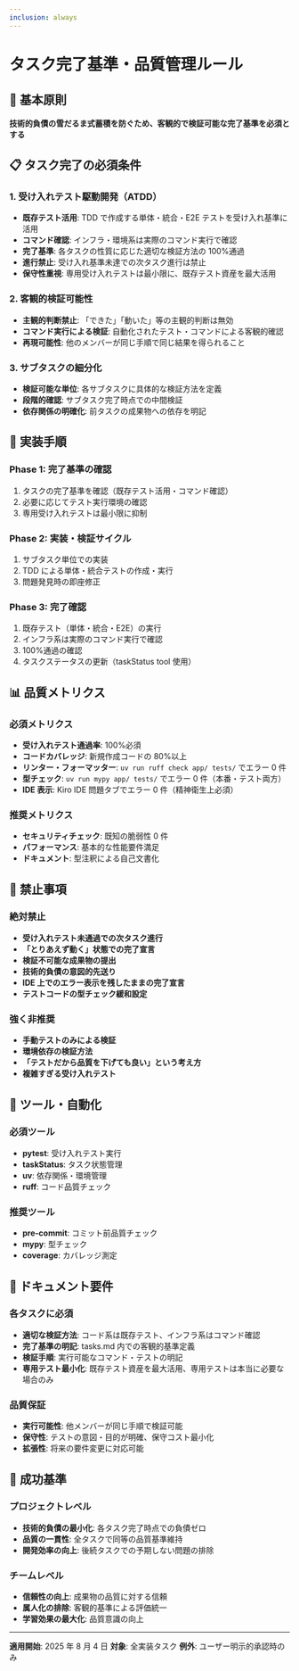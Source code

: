 ```yaml
---
inclusion: always
---
```


# タスク完了基準・品質管理ルール

## 🎯 基本原則

**技術的負債の雪だるま式蓄積を防ぐため、客観的で検証可能な完了基準を必須とする**

## 📋 タスク完了の必須条件

### 1. 受け入れテスト駆動開発（ATDD）

- **既存テスト活用**: TDD で作成する単体・統合・E2E テストを受け入れ基準に活用
- **コマンド確認**: インフラ・環境系は実際のコマンド実行で確認
- **完了基準**: 各タスクの性質に応じた適切な検証方法の 100%通過
- **進行禁止**: 受け入れ基準未達での次タスク進行は禁止
- **保守性重視**: 専用受け入れテストは最小限に、既存テスト資産を最大活用

### 2. 客観的検証可能性

- **主観的判断禁止**: 「できた」「動いた」等の主観的判断は無効
- **コマンド実行による検証**: 自動化されたテスト・コマンドによる客観的確認
- **再現可能性**: 他のメンバーが同じ手順で同じ結果を得られること

### 3. サブタスクの細分化

- **検証可能な単位**: 各サブタスクに具体的な検証方法を定義
- **段階的確認**: サブタスク完了時点での中間検証
- **依存関係の明確化**: 前タスクの成果物への依存を明記

## 🔄 実装手順

### Phase 1: 完了基準の確認

1. タスクの完了基準を確認（既存テスト活用・コマンド確認）
2. 必要に応じてテスト実行環境の確認
3. 専用受け入れテストは最小限に抑制

### Phase 2: 実装・検証サイクル

1. サブタスク単位での実装
2. TDD による単体・統合テストの作成・実行
3. 問題発見時の即座修正

### Phase 3: 完了確認

1. 既存テスト（単体・統合・E2E）の実行
2. インフラ系は実際のコマンド実行で確認
3. 100%通過の確認
4. タスクステータスの更新（taskStatus tool 使用）

## 📊 品質メトリクス

### 必須メトリクス

- **受け入れテスト通過率**: 100%必須
- **コードカバレッジ**: 新規作成コードの 80%以上
- **リンター・フォーマッター**: `uv run ruff check app/ tests/` でエラー 0 件
- **型チェック**: `uv run mypy app/ tests/` でエラー 0 件（本番・テスト両方）
- **IDE 表示**: Kiro IDE 問題タブでエラー 0 件（精神衛生上必須）

### 推奨メトリクス

- **セキュリティチェック**: 既知の脆弱性 0 件
- **パフォーマンス**: 基本的な性能要件満足
- **ドキュメント**: 型注釈による自己文書化

## 🚫 禁止事項

### 絶対禁止

- **受け入れテスト未通過での次タスク進行**
- **「とりあえず動く」状態での完了宣言**
- **検証不可能な成果物の提出**
- **技術的負債の意図的先送り**
- **IDE 上でのエラー表示を残したままの完了宣言**
- **テストコードの型チェック緩和設定**

### 強く非推奨

- **手動テストのみによる検証**
- **環境依存の検証方法**
- **「テストだから品質を下げても良い」という考え方**
- **複雑すぎる受け入れテスト**

## 🔧 ツール・自動化

### 必須ツール

- **pytest**: 受け入れテスト実行
- **taskStatus**: タスク状態管理
- **uv**: 依存関係・環境管理
- **ruff**: コード品質チェック

### 推奨ツール

- **pre-commit**: コミット前品質チェック
- **mypy**: 型チェック
- **coverage**: カバレッジ測定

## 📝 ドキュメント要件

### 各タスクに必須

- **適切な検証方法**: コード系は既存テスト、インフラ系はコマンド確認
- **完了基準の明記**: tasks.md 内での客観的基準定義
- **検証手順**: 実行可能なコマンド・テストの明記
- **専用テスト最小化**: 既存テスト資産を最大活用、専用テストは本当に必要な場合のみ

### 品質保証

- **実行可能性**: 他メンバーが同じ手順で検証可能
- **保守性**: テストの意図・目的が明確、保守コスト最小化
- **拡張性**: 将来の要件変更に対応可能

## 🎯 成功基準

### プロジェクトレベル

- **技術的負債の最小化**: 各タスク完了時点での負債ゼロ
- **品質の一貫性**: 全タスクで同等の品質基準維持
- **開発効率の向上**: 後続タスクでの予期しない問題の排除

### チームレベル

- **信頼性の向上**: 成果物の品質に対する信頼
- **属人化の排除**: 客観的基準による評価統一
- **学習効果の最大化**: 品質意識の向上

---

**適用開始**: 2025 年 8 月 4 日
**対象**: 全実装タスク
**例外**: ユーザー明示的承認時のみ
